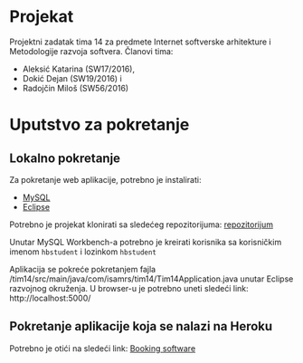 # Projekat
Projektni zadatak tima 14 za predmete Internet softverske arhitekture i Metodologije razvoja softvera.
Članovi tima:
* Aleksić Katarina (SW17/2016),
* Dokić Dejan (SW19/2016) i
* Radojčin Miloš (SW56/2016)

# Uputstvo za pokretanje
## Lokalno pokretanje
Za pokretanje web aplikacije, potrebno je instalirati:
* [MySQL](https://www.mysql.com/)
* [Eclipse](https://www.eclipse.org/)

Potrebno je projekat klonirati sa sledećeg repozitorijuma: [repozitorijum](https://github.com/isamrs-tim14/Projekat.git)

Unutar MySQL Workbench-a potrebno je kreirati korisnika sa korisničkim imenom `hbstudent` i lozinkom `hbstudent`

Aplikacija se pokreće pokretanjem fajla /tim14/src/main/java/com/isamrs/tim14/Tim14Application.java unutar Eclipse razvojnog okruženja. U browser-u je potrebno uneti sledeći link: http://localhost:5000/

## Pokretanje aplikacije koja se nalazi na Heroku
Potrebno je otići na sledeći link: [Booking software](https://tim14ftn.herokuapp.com/)
